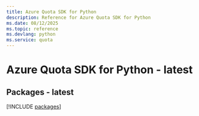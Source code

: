 ```yaml
---
title: Azure Quota SDK for Python
description: Reference for Azure Quota SDK for Python
ms.date: 08/12/2025
ms.topic: reference
ms.devlang: python
ms.service: quota
---
```

# Azure Quota SDK for Python - latest
## Packages - latest
[!INCLUDE [packages](quota-index.md)]